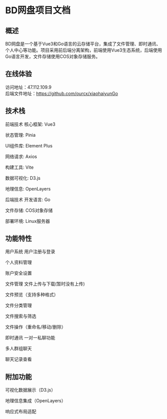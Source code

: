 # BD网盘项目文档
## 概述
BD网盘是一个基于Vue3和Go语言的云存储平台，集成了文件管理、即时通讯、个人中心等功能。项目采用前后端分离架构，前端使用Vue3生态系统，后端使用Go语言开发，文件存储使用COS对象存储服务。

## 在线体验
访问地址：47.112.109.9  
后端文件地址：https://github.com/ourcx/xiaohaiyunGo

## 技术栈
前端技术
核心框架: Vue3

状态管理: Pinia

UI组件库: Element Plus

网络请求: Axios

构建工具: Vite

数据可视化: D3.js

地理信息: OpenLayers

后端技术
开发语言: Go

文件存储: COS对象存储

部署环境: Linux服务器

## 功能特性
用户系统
用户注册与登录

个人资料管理

账户安全设置

文件管理
文件上传与下载(暂时没有上传)

文件预览（支持多种格式）

文件分类管理

文件搜索与筛选

文件操作（重命名/移动/删除）

即时通讯
一对一私聊功能

多人群组聊天

聊天记录查看

## 附加功能
可视化数据展示（D3.js）

地理信息集成（OpenLayers）

响应式布局适配

